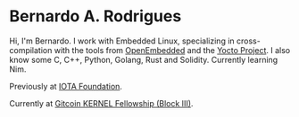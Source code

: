 # Bernardo A. Rodrigues

Hi, I'm Bernardo. I work with Embedded Linux, specializing in cross-compilation with the tools from [OpenEmbedded](http://www.openembedded.org/) and the [Yocto Project](https://www.yoctoproject.org/).
I also know some C, C++, Python, Golang, Rust and Solidity. Currently learning Nim.

Previously at [IOTA Foundation](https://iota.org).

Currently at [Gitcoin KERNEL Fellowship (Block III)](https://kernel.community/en/).
